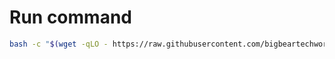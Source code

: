 # Run command

```bash
bash -c "$(wget -qLO - https://raw.githubusercontent.com/bigbeartechworld/big-bear-scripts/master/docker-exec-helper/run.sh)"
```
